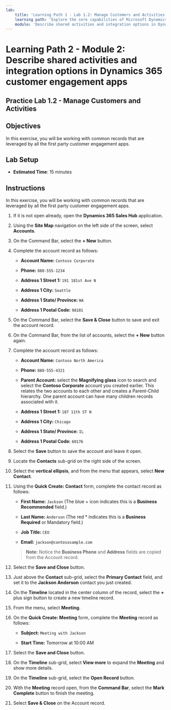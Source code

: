 ```yaml
---
lab:
    title: 'Learning Path 1 - Lab 1.2: Manage Customers and Activities'
    learning path: 'Explore the core capabilities of Microsoft Dynamics 365 customer engagement apps'
    module: 'Describe shared activities and integration options in Dynamics 365 customer engagement apps'
---
```


Learning Path 2 - Module 2: Describe shared activities and integration options in Dynamics 365 customer engagement apps
========================

## Practice Lab 1.2 - Manage Customers and Activities

## Objectives

In this exercise, you will be working with common records that are leveraged by all the first party customer engagement apps. 

## Lab Setup

  - **Estimated Time**: 15 minutes

## Instructions

In this exercise, you will be working with common records that are leveraged by all the first party customer engagement apps. 

1.  If it is not open already, open the **Dynamics 365 Sales Hub** application.  

2.  Using the **Site Map** navigation on the left side of the screen, select **Accounts**.  

3.  On the Command Bar, select the **+ New** button. 

4.  Complete the account record as follows: 

    - **Account Name:** `Contoso Corporate` 

    - **Phone:** `888-555-1234` 

    - **Address 1 Street 1:** `191 181st Ave N` 

    - **Address 1 City:** `Seattle` 

    - **Address 1 State/ Province:** `WA` 

    - **Address 1 Postal Code:** `98101` 

5.  On the Command Bar, select the **Save & Close** button to save and exit the account record. 

6.  On the Command Bar, from the list of accounts, select the **+ New** button again. 

7.  Complete the account record as follows: 

    - **Account Name:** `Contoso North America` 

    - **Phone:** `888-555-4321` 

    - **Parent Account:** select the **Magnifying glass** icon to search and select the **Contoso Corporate** account you created earlier. This relates the two accounts to each other and creates a Parent-Child hierarchy. One parent account can have many children records associated with it. 

    - **Address 1 Street 1:** `187 11th ST N` 

    - **Address 1 City:** `Chicago` 

    - **Address 1 State/ Province:** `IL` 

    - **Address 1 Postal Code:** `60176` 

8.  Select the **Save** button to save the account and leave it open. 

9.  Locate the **Contacts** sub-grid on the right side of the screen. 

10. Select the **vertical ellipsis**, and from the menu that appears, select **New Contact**. 

11. Using the **Quick Create: Contact** form, complete the contact record as follows: 

	- **First Name:** `Jackson` (The blue + icon indicates this is a **Business Recommended** field.)

	- **Last Name:** `Anderson` (The red * indicates this is a **Business Required** or Mandatory field.)

	- **Job Title:** `CEO` 

	- **Email:** `jackson@contososample.com` 

    > **Note:** Notice the **Business Phone** and **Address** fields are copied from the Account record. 

12. Select the **Save and Close** button. 

13. Just above the **Contact** sub-grid, select the **Primary Contact** field, and set it to the **Jackson Anderson** contact you just created. 

14. On the **Timeline** located in the center column of the record, select the **+** plus sign button to create a new timeline record. 

15. From the menu, select **Meeting**. 

16. On the **Quick Create: Meeting** form, complete the **Meeting** record as follows: 

	- **Subject:** `Meeting with Jackson` 

	- **Start Time:** Tomorrow at 10:00 AM 

17. Select the **Save and Close** button. 

18. On the **Timeline** sub-grid, select **View more** to expand the **Meeting** and show more details. 

19. On the **Timeline** sub-grid, select the **Open Record** button. 

20. With the **Meeting** record open, from the **Command Bar**, select the **Mark Complete** button to finish the meeting. 

21. Select **Save & Close** on the Account record. 

